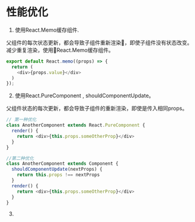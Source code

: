 
# 性能优化

1. 使用React.Memo缓存组件.

父组件的每次状态更新，都会导致子组件重新渲染，即使子组件没有状态改变。减少重复渲染，使用React.Memo缓存组件。

```js
export default React.memo((props) => {
  return (
    <div>{props.value}</div>  
  )
});
```

2. 使用React.PureComponent , shouldComponentUpdate。

父组件状态的每次更新，都会导致子组件的重新渲染，即使是传入相同props。

```js
// 第一种优化
class AnotherComponent extends React.PureComponent {
  render() {
    return <div>{this.props.someOtherProp}</div>   
  }
}

//第二种优化
class AnotherComponent extends Component {
  shouldComponentUpdate(nextProps) {
    return this.props !== nextProps
  }
  render() {
    return <div>{this.props.someOtherProp}</div>   
  }
}
```

3.